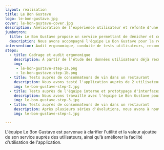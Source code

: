 ```yaml
---
layout: realisation
title: Le Bon Gustave
logo: le-bon-gustave.jpg
cover: le-bon-gustave-cover.jpg
description: Amélioration de l'expérience utilisateur et refonte d'une application mobile permettant de retrouver et commander facilement un vin que l'on apprécie.
jumbotron:
  title: Le Bon Gustave propose un service permettant de dénicher et commander un vin que l'on apprécie à partir d'une simple photo prise sur son <span lang="en">smartphone</span>.
  description: Nous avons accompagné l'équipe Le Bon Gustave pour la réalisation d'un audit ergonomique et de tests utilisateurs sur l'application mobile.
intervention: Audit ergonomique, conduite de tests utilisateurs, recommandations d'ergonomie/<abbr>UX</abbr>
steps:
  - title: Cadrage et audit ergonomique
    description: À partir de l'étude des données utilisateurs déjà recueillies par l'équipe, nous avons définit les profils utilisateurs et scénarios d'usages prioritaires, puis conduit un audit ergonomique afin de rendre l'application plus simple à utiliser.
    img:
     - le-bon-gustave-step-1a.png
     - le-bon-gustave-step-1b.png
  - title: Tests auprès de consommateurs de vin dans un restaurant
    description: Nous avons testé l'application auprès de 2 utilisateurs, consommateurs de vin occasionnels, dans un restaurant, et identifié des axes d'amélioration.
    img: le-bon-gustave-step-2.jpg
  - title: Tests auprès de l'équipe interne et prototypage d'interfaces
    description: Nous avons travaillé avec l'équipe Le Bon Gustave pour tester les outils utilisés en interne pour la saisie et la recherche de vins. Nous avons prototypé de nouveaux écrans pour faciliter la gestion.
    img: le-bon-gustave-step-3.jpg
  - title: Tests auprès de consommateurs de vin dans un restaurant
    description: Après plusieurs séries d'évolutions, nous avons à nouveau testé l'application auprès d'utilisateurs cibles et nous avons pu déterminer et prioriser les fonctionnalités à venir.
    img: le-bon-gustave-step-4.jpg

---
```


L'équipe Le Bon Gustave est parvenue à clarifier l'utilité et la valeur ajoutée de son service auprès des utilisateurs, ainsi qu'à améliorer la facilité d'utilisation de l'application.